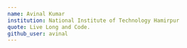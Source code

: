 ```yaml
---
name: Avinal Kumar
institution: National Institute of Technology Hamirpur
quote: Live Long and Code.
github_user: avinal
---
```

